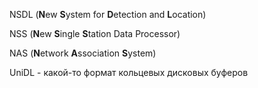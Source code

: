 NSDL (**N**ew **S**ystem for **D**etection and **L**ocation)

NSS (**N**ew **S**ingle **S**tation Data Processor)

NAS (**N**etwork **A**ssociation **S**ystem)

UniDL - какой-то формат кольцевых дисковых буферов


